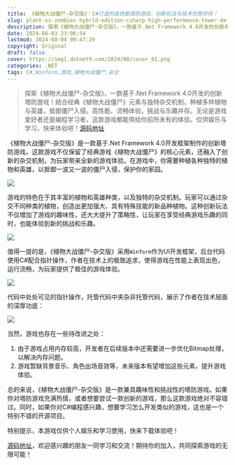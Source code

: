 ```yaml
---
title: 《植物大战僵尸-杂交版》：C#打造的高性能塔防游戏，创新玩法与技术优势并存！
slug: plant-vs-zombies-hybrid-edition-csharp-high-performance-tower-defense-game
description: 探索《植物大战僵尸-杂交版》，一款基于.Net Framework 4.0开发的创新塔防游戏！结合经典《植物大战僵尸》元素与独特杂交机制，种植多样植物与英雄，抵御僵尸入侵。高性能、流畅体验，挑战与乐趣并存。无论是游戏爱好者还是编程学习者，这款游戏都能带给你前所未有的体验。快来下载试玩吧！
date: 2024-08-03 23:06:54
lastmod: 2024-08-04 09:47:29
copyright: Original
draft: false
cover: https://img1.dotnet9.com/2024/08/cover_01.png
categories: .NET
tags: C#,Winform,游戏,植物大战僵尸,杂交
---
```


> 探索《植物大战僵尸-杂交版》，一款基于.Net Framework 4.0开发的创新塔防游戏！结合经典《植物大战僵尸》元素与独特杂交机制，种植多样植物与英雄，抵御僵尸入侵。高性能、流畅体验，挑战与乐趣并存。无论是游戏爱好者还是编程学习者，这款游戏都能带给你前所未有的体验。仅供娱乐与学习，快来体验吧！[源码地址](https://gitee.com/feng-cai/plants-v.s.-zombies)

《植物大战僵尸-杂交版》是一款基于.Net Framework 4.0开发框架制作的创新塔防游戏。这款游戏不仅保留了经典游戏《植物大战僵尸》的核心元素，还融入了创新的杂交机制，为玩家带来全新的游戏体验。在游戏中，你需要种植各种独特的植物和英雄，以抵御一波又一波的僵尸入侵，保护你的家园。

![](https://img1.dotnet9.com/2024/08/0101.gif)

游戏的特色在于其丰富的植物和英雄种类，以及独特的杂交机制。玩家可以通过杂交不同种类的植物，创造出更加强大、具有特殊技能的新品种植物。这种创新玩法不仅增加了游戏的趣味性，还大大提升了策略性，让玩家在享受经典游戏乐趣的同时，也能体验到新的挑战和乐趣。

![](https://img1.dotnet9.com/2024/08/0103.png)

值得一提的是，《植物大战僵尸-杂交版》采用`Winform`作为UI开发框架，后台代码使用C#配合指针操作，作者在技术上的极致追求，使得游戏在性能上表现出色，运行流畅，为玩家提供了极佳的游戏体验。

![](https://img1.dotnet9.com/2024/08/0102.png)

代码中处处可见的指针操作，托管代码中夹杂非托管代码，展示了作者在技术层面的深厚功底：

![](https://img1.dotnet9.com/2024/08/0104.png)

当然，游戏也存在一些待改进之处：

1. 由于游戏占用内存较高，开发者在后续版本中还需要进一步优化Bitmap处理，以解决内存问题。
2. 游戏暂缺背景音乐、角色出场音效等，未来版本有望增加这些元素，提升游戏体验。

总的来说，《植物大战僵尸-杂交版》是一款兼具趣味性和挑战性的塔防游戏。如果你对塔防游戏充满热情，或者想要尝试一款创新的游戏，那么这款游戏绝对不容错过。同时，如果你对C#编程感兴趣，想要学习怎么开发类似的游戏，这也是一个特别不错的开源项目。

特别提示，本游戏仅供个人娱乐和学习使用，快来下载体验吧！

[源码地址](https://gitee.com/feng-cai/plants-v.s.-zombies)，欢迎感兴趣的朋友一同学习和交流！期待你的加入，共同探索游戏的无限可能！